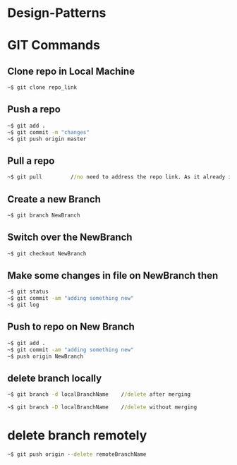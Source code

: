 # Design-Patterns

# GIT Commands

## Clone repo in Local Machine

```cmd
~$ git clone repo_link
```

## Push a repo

```cmd
~$ git add .
~$ git commit -m "changes"
~$ git push origin master
```

## Pull a repo

```cmd
~$ git pull			//no need to address the repo link. As it already inside
```

## Create a new Branch

```cmd
~$ git branch NewBranch
```

## Switch over the NewBranch

```cmd
~$ git checkout NewBranch
```

## Make some changes in file on NewBranch then

```cmd
~$ git status
~$ git commit -am "adding something new"
~$ git log
```

## Push to repo on New Branch

```cmd
~$ git add .
~$ git commit -am "adding something new"
~$ push origin NewBranch
```

## delete branch locally

```cmd
~$ git branch -d localBranchName    //delete after merging

~$ git branch -D localBranchName    //delete without merging
```

# delete branch remotely

```cmd
~$ git push origin --delete remoteBranchName
```
